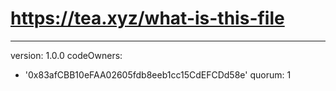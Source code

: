 # https://tea.xyz/what-is-this-file
---
version: 1.0.0
codeOwners:
  - '0x83afCBB10eFAA02605fdb8eeb1cc15CdEFCDd58e'
quorum: 1
